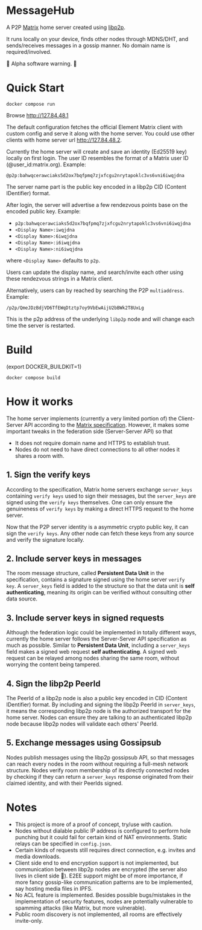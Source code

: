 # MessageHub

A P2P [Matrix](https://matrix.org) home server created using [libp2p](https://libp2p.io/).

It runs locally on your device, finds other nodes through MDNS/DHT, and sends/receives messages in a gossip manner. No domain name is required/involved.

:construction: Alpha software warning. :construction:

# Quick Start
```
docker compose run
```
Browse http://127.84.48.1


The default configuration fetches the official Element Matrix client with custom config and serve it along with the home server. You could use other clients with home server url http://127.84.48.2.

Currently the home server will create and save an identity (Ed25519 key) locally on first login. The user ID resembles the format of a Matrix user ID (@user_id:matrix.org). Example: 
```
@p2p:bahwqcerawciaks5d2ox7bqfpmq7zjxfcgu2nrytapoklc3vs6vni6iwqjdna
```

The server name part is the public key encoded in a libp2p CID (Content IDentifier) format.

After login, the server will advertise a few rendezvous points base on the encoded public key. Example:
- `p2p:bahwqcerawciaks5d2ox7bqfpmq7zjxfcgu2nrytapoklc3vs6vni6iwqjdna`
- `<Display Name>:iwqjdna`
- `<Display Name>:6iwqjdna`
- `<Display Name>:i6iwqjdna`
- `<Display Name>:ni6iwqjdna`

where `<Display Name>` defaults to `p2p`.

Users can update the display name, and search/invite each other using these rendezvous strings in a Matrix client.

Alternatively, users can by reached by searching the P2P `multiaddress`. Example:
```
/p2p/QmeJDzBdjVD6TfEWqDtztp7oy9VbEwAijU2bBWk2T8UxLg
```
This is the p2p address of the underlying `libp2p` node and will change each time the server is restarted.

# Build
(export DOCKER_BUILDKIT=1)
```
docker compose build
```

# How it works
The home server implements (currently a very limited portion of) the Client-Server API according to the [Matrix specification](https://spec.matrix.org/). However, it makes some important tweaks in the federation side (Server-Server API) so that
- It does not require domain name and HTTPS to establish trust.
- Nodes do not need to have direct connections to all other nodes it shares a room with.

## 1. Sign the verify keys
According to the specification, Matrix home servers exchange `server_keys` containing `verify keys` used to sign their messages, but the `server_keys` are signed using the `verify keys` themselves. One can only ensure the genuineness of `verify keys` by making a direct HTTPS request to the home server.

Now that the P2P server identity is a asymmetric crypto public key, it can sign the `verify keys`. Any other node can fetch these keys from any source and verify the signature locally.

## 2. Include server keys in messages
The room message structure, called **Persistent Data Unit** in the specification, contains a signature signed using the home server `verify key`. A `server_keys` field is added to the structure so that the data unit is **self authenticating**, meaning its origin can be verified without consulting other data source.

## 3. Include server keys in signed requests
Although the federation logic could be implemented in totally different ways, currently the home server follows the Server-Server API specification as much as possible. Similar to **Persistent Data Unit**, including a `server_keys` field makes a signed web request **self authenticating**. A signed web request can be relayed among nodes sharing the same room, without worrying the content being tampered.

## 4. Sign the libp2p PeerId
The PeerId of a libp2p node is also a public key encoded in CID (Content IDentifier) format. By including and signing the libp2p PeerId in `server_keys`, it means the corresponding libp2p node is the authorized transport for the home server. Nodes can ensure they are talking to an authenticated libp2p node because libp2p nodes will validate each others' PeerId.

## 5. Exchange messages using Gossipsub
Nodes publish messages using the libp2p gossipsub API, so that messages can reach every nodes in the room without requiring a full-mesh network structure. Nodes verify room membership of its directly connected nodes by checking if they can return a `server_keys` response originated from their claimed identity, and with their PeerIds signed.

# Notes
- This project is more of a proof of concept, try/use with caution.
- Nodes without dialable public IP address is configured to perform hole punching but it could fail for certain kind of NAT environments. Static relays can be specified in `config.json`.
- Certain kinds of requests still requires direct connection, e.g. invites and media downloads.
- Client side end to end encryption support is not implemented, but communication between libp2p nodes are encrypted (the server also lives in client side :tada:). E2EE support might be of more importance, if more fancy gossip-like communication patterns are to be implemented, say hosting media files in IPFS.
- No ACL feature is implemented. Besides possible bugs/mistakes in the implementation of security features, nodes are potentially vulnerable to spamming attacks (like Matrix, but more vulnerable).
- Public room discovery is not implemented, all rooms are effectively invite-only.
